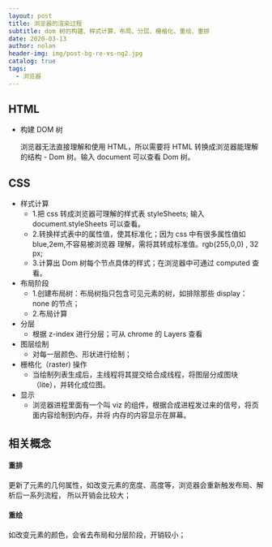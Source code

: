 ```yaml
---
layout: post
title: 浏览器的渲染过程
subtitle: dom 树的构建、样式计算、布局、分层、栅格化、重绘、重排
date: 2020-03-13
author: nolan
header-img: img/post-bg-re-vs-ng2.jpg
catalog: true
tags:
  - 浏览器
---
```


## HTML

- 构建 DOM 树

  浏览器无法直接理解和使用 HTML，所以需要将 HTML 转换成浏览器能理解
  的结构 - Dom 树。输入 document 可以查看 Dom 树。

## CSS

- 样式计算
  - 1.把 css 转成浏览器可理解的样式表 styleSheets; 输入 document.styleSheets 可以查看。
  - 2.转换样式表中的属性值，使其标准化；因为 css 中有很多属性值如 blue,2em,不容易被浏览器
    理解，需将其转成标准值。rgb(255,0,0) , 32 px;
  - 3.计算出 Dom 树每个节点具体的样式；在浏览器中可通过 computed 查看。
- 布局阶段
  - 1.创建布局树：布局树指只包含可见元素的树，如排除那些 display：none 的节点；
  - 2.布局计算
- 分层
  - 根据 z-index 进行分层；可从 chrome 的 Layers 查看
- 图层绘制
  - 对每一层颜色、形状进行绘制；
- 栅格化（raster) 操作
  - 当绘制列表生成后，主线程将其提交给合成线程，将图层分成图块（lite），并转化成位图。
- 显示
  - 浏览器进程里面有一个叫 viz 的组件，根据合成进程发过来的信号，将页面内容绘制到内存，并将
    内存的内容显示在屏幕。

## 相关概念

#### 重排

更新了元素的几何属性，如改变元素的宽度、高度等，浏览器会重新触发布局、解析后一系列流程，
所以开销会比较大；

#### 重绘

如改变元素的颜色，会省去布局和分层阶段，开销较小；
